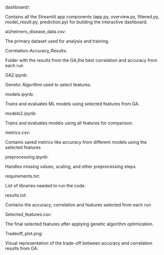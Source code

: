 dashboard/:

Contains all the Streamlit app components (app.py, overview.py, filtered.py, model_result.py, prediction.py) for building the interactive dashboard.

alzheimers_disease_data.csv:

The primary dataset used for analysis and training.

Correlation-Accuracy_Results:

Folder with the results from the GA,the best correlation and accuracy from each run

GA2.ipynb:

Genetic Algorithm used to select features.

models.ipynb:

Trains and evaluates ML models using selected features from GA.

models2.ipynb:

Trains and evaluates models using all features for comparison.

metrics.csv:

Contains saved metrics like accuracy from different models using the selected features

preprocessing.ipynb:

Handles missing values, scaling, and other preprocessing steps.

requirements.txt:

List of libraries needed to run the code.

results.txt:

Contains the accuracy, correlation and features selected from each run

Selected_features.csv:

The final selected features after applying genetic algorithm optimization.

Tradeoff_plot.png:

Visual representation of the trade-off between accuracy and correlation results from GA.